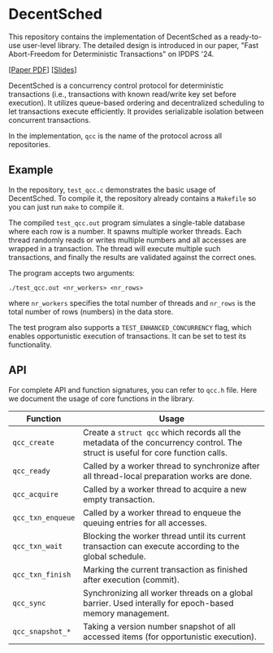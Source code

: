 # DecentSched

This repository contains the implementation of DecentSched as a ready-to-use user-level library.
The detailed design is introduced in our paper, "Fast Abort-Freedom for Deterministic Transactions"
on IPDPS '24.

[[Paper PDF](https://www.roychan.org/assets/publications/ipdps24chen.pdf)]
[[Slides](https://www.roychan.org/assets/publications/ipdps24chen-slides.pdf)]

DecentSched is a concurrency control protocol for deterministic transactions (i.e., transactions
with known read/write key set before execution). It utilizes queue-based ordering and decentralized
scheduling to let transactions execute efficiently. It provides serializable isolation between
concurrent transactions.

In the implementation, `qcc` is the name of the protocol across all repositories.

## Example

In the repository, `test_qcc.c` demonstrates the basic usage of DecentSched. To compile it,
the repository already contains a `Makefile` so you can just run `make` to compile it.

The compiled `test_qcc.out` program simulates a single-table database where each row is a number.
It spawns multiple worker threads. Each thread randomly reads or writes multiple numbers and all
accesses are wrapped in a transaction. The thread will execute multiple such transactions, and
finally the results are validated against the correct ones.

The program accepts two arguments:

```
./test_qcc.out <nr_workers> <nr_rows>
```

where `nr_workers` specifies the total number of threads and `nr_rows` is the total number of
rows (numbers) in the data store.

The test program also supports a `TEST_ENHANCED_CONCURRENCY` flag, which enables opportunistic
execution of transactions. It can be set to test its functionality.

## API

For complete API and function signatures, you can refer to `qcc.h` file. Here we document the usage
of core functions in the library.

| Function | Usage |
| --- | --- |
| `qcc_create` | Create a `struct qcc` which records all the metadata of the concurrency control. The struct is useful for core function calls. |
| `qcc_ready` | Called by a worker thread to synchronize after all thread-local preparation works are done. |
| `qcc_acquire` | Called by a worker thread to acquire a new empty transaction. |
| `qcc_txn_enqueue` | Called by a worker thread to enqueue the queuing entries for all accesses. |
| `qcc_txn_wait` | Blocking the worker thread until its current transaction can execute according to the global schedule. |
| `qcc_txn_finish` | Marking the current transaction as finished after execution (commit). |
| `qcc_sync` | Synchronizing all worker threads on a global barrier. Used interally for epoch-based memory management. |
| `qcc_snapshot_*` | Taking a version number snapshot of all accessed items (for opportunistic execution). |

